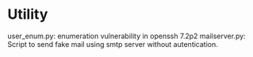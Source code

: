 # Utility

user_enum.py: enumeration vulnerability in openssh 7.2p2
mailserver.py: Script to send fake mail using smtp server without autentication.
